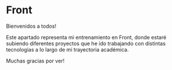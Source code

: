 # Front
Bienvenidos a todos! 

Este apartado representa mi entrenamiento en Front, donde estaré subiendo diferentes proyectos que he ido trabajando con distintas tecnologias a lo largo de mi trayectoria académica.

Muchas gracias por ver!

